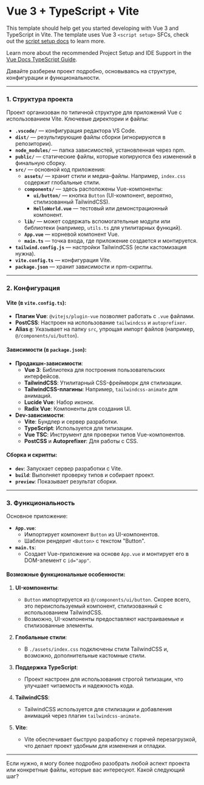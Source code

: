 # Vue 3 + TypeScript + Vite

This template should help get you started developing with Vue 3 and TypeScript in Vite. The template uses Vue 3 `<script setup>` SFCs, check out the [script setup docs](https://v3.vuejs.org/api/sfc-script-setup.html#sfc-script-setup) to learn more.

Learn more about the recommended Project Setup and IDE Support in the [Vue Docs TypeScript Guide](https://vuejs.org/guide/typescript/overview.html#project-setup).

Давайте разберем проект подробно, основываясь на структуре, конфигурации и функциональности.

---

### 1. **Структура проекта**
Проект организован по типичной структуре для приложений Vue с использованием Vite. Ключевые директории и файлы:
- **`.vscode/`** — конфигурация редактора VS Code.
- **`dist/`** — результирующие файлы сборки (игнорируются в репозитории).
- **`node_modules/`** — папка зависимостей, установленная через npm.
- **`public/`** — статические файлы, которые копируются без изменений в финальную сборку.
- **`src/`** — основной код приложения:
  - **`assets/`** — хранит стили и медиа-файлы. Например, `index.css` содержит глобальные стили.
  - **`components/`** — здесь расположены Vue-компоненты:
    - **`ui/button/`** — кнопка `Button` (UI-компонент, вероятно, стилизованный TailwindCSS).
    - **`HelloWorld.vue`** — тестовый или демонстрационный компонент.
  - **`lib/`** — может содержать вспомогательные модули или библиотеки (например, `utils.ts` для утилитарных функций).
  - **`App.vue`** — корневой компонент Vue.
  - **`main.ts`** — точка входа, где приложение создается и монтируется.
- **`tailwind.config.js`** — настройки TailwindCSS (если кастомизация нужна).
- **`vite.config.ts`** — конфигурация Vite.
- **`package.json`** — хранит зависимости и npm-скрипты.

---

### 2. **Конфигурация**
#### Vite (в `vite.config.ts`):
- **Плагин Vue**: `@vitejs/plugin-vue` позволяет работать с `.vue` файлами.
- **PostCSS**: Настроен на использование `tailwindcss` и `autoprefixer`.
- **Alias `@`**: Указывает на папку `src`, упрощая импорт файлов (например, `@/components/ui/button`).
  
#### Зависимости (в `package.json`):
- **Продакшн-зависимости**:
  - **Vue 3**: Библиотека для построения пользовательских интерфейсов.
  - **TailwindCSS**: Утилитарный CSS-фреймворк для стилизации.
  - **TailwindCSS-плагины**: Например, `tailwindcss-animate` для анимаций.
  - **Lucide Vue**: Набор иконок.
  - **Radix Vue**: Компоненты для создания UI.
- **Dev-зависимости**:
  - **Vite**: Бундлер и сервер разработки.
  - **TypeScript**: Используется для типизации.
  - **Vue TSC**: Инструмент для проверки типов Vue-компонентов.
  - **PostCSS** и **Autoprefixer**: Для работы с CSS.

#### Сборка и скрипты:
- **`dev`**: Запускает сервер разработки с Vite.
- **`build`**: Выполняет проверку типов и собирает проект.
- **`preview`**: Показывает результат сборки.

---

### 3. **Функциональность**
Основное приложение:
- **`App.vue`**: 
  - Импортирует компонент `Button` из UI-компонентов.
  - Шаблон рендерит `<Button>` с текстом "Button".
- **`main.ts`**:
  - Создает Vue-приложение на основе `App.vue` и монтирует его в DOM-элемент с `id="app"`.

#### Возможные функциональные особенности:
1. **UI-компоненты**:
   - `Button` импортируется из `@/components/ui/button`. Скорее всего, это переиспользуемый компонент, стилизованный с использованием TailwindCSS.
   - Возможно, UI-компоненты предоставляют настраиваемые и стилизованные элементы.

2. **Глобальные стили**:
   - В `./assets/index.css` подключены стили TailwindCSS и, возможно, дополнительные кастомные стили.

3. **Поддержка TypeScript**:
   - Проект настроен для использования строгой типизации, что улучшает читаемость и надежность кода.

4. **TailwindCSS**:
   - TailwindCSS используется для стилизации и добавления анимаций через плагин `tailwindcss-animate`.

5. **Vite**:
   - Vite обеспечивает быструю разработку с горячей перезагрузкой, что делает проект удобным для изменения и отладки.

---

Если нужно, я могу более подробно разобрать любой аспект проекта или конкретные файлы, которые вас интересуют. Какой следующий шаг?